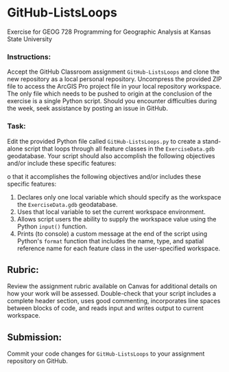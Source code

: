 # GitHub-ListsLoops
Exercise for GEOG 728 Programming for Geographic Analysis at Kansas State University

### Instructions:

Accept the GitHub Classroom assignment <code>GitHub-ListsLoops</code> and clone the new repository as a local personal repository.  Uncompress the provided ZIP file to access the ArcGIS Pro project file in your local repository workspace.  The only file which needs to be pushed to origin at the conclusion of the exercise is a single Python script.  Should you encounter difficulties during the week, seek assistance by posting an issue in GitHub.

### Task:

Edit the provided Python file called <code>GitHub-ListsLoops.py</code> to create a stand-alone script that loops through all feature classes in the <code>ExerciseData.gdb</code> geodatabase.  Your script should also accomplish the following objectives and/or include these specific features:

o that it  accomplishes the following objectives and/or includes these specific features:

1. Declares only one local variable which should specify as the workspace the <code>ExerciseData.gdb</code> geodatabase.
2. Uses that local variable to set the current workspace environment.
9. Allows script users the ability to supply the workspace value using the Python <code>input()</code> function.
10. Prints (to console) a custom message at the end of the script using Python's <code>format</code> function that includes the name, type, and spatial reference name for each feature class in the user-specified workspace.

## Rubric:

Review the assignment rubric available on Canvas for additional details on how your work will be assessed. Double-check that your script includes a complete header section, uses good commenting, incorporates line spaces between blocks of code, and reads input and writes output to current workspace.

## Submission:

Commit your code changes for <code>GitHub-ListsLoops</code> to your assignment repository on GitHub.
